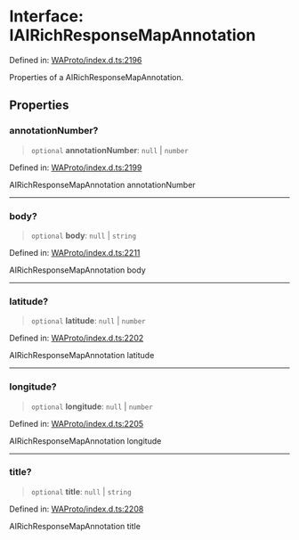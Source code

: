 # Interface: IAIRichResponseMapAnnotation

Defined in: [WAProto/index.d.ts:2196](https://github.com/Fokusdotid/bail/blob/c270ba4454f95d50cec87a9d90b03360fac7058e/WAProto/index.d.ts#L2196)

Properties of a AIRichResponseMapAnnotation.

## Properties

### annotationNumber?

> `optional` **annotationNumber**: `null` \| `number`

Defined in: [WAProto/index.d.ts:2199](https://github.com/Fokusdotid/bail/blob/c270ba4454f95d50cec87a9d90b03360fac7058e/WAProto/index.d.ts#L2199)

AIRichResponseMapAnnotation annotationNumber

***

### body?

> `optional` **body**: `null` \| `string`

Defined in: [WAProto/index.d.ts:2211](https://github.com/Fokusdotid/bail/blob/c270ba4454f95d50cec87a9d90b03360fac7058e/WAProto/index.d.ts#L2211)

AIRichResponseMapAnnotation body

***

### latitude?

> `optional` **latitude**: `null` \| `number`

Defined in: [WAProto/index.d.ts:2202](https://github.com/Fokusdotid/bail/blob/c270ba4454f95d50cec87a9d90b03360fac7058e/WAProto/index.d.ts#L2202)

AIRichResponseMapAnnotation latitude

***

### longitude?

> `optional` **longitude**: `null` \| `number`

Defined in: [WAProto/index.d.ts:2205](https://github.com/Fokusdotid/bail/blob/c270ba4454f95d50cec87a9d90b03360fac7058e/WAProto/index.d.ts#L2205)

AIRichResponseMapAnnotation longitude

***

### title?

> `optional` **title**: `null` \| `string`

Defined in: [WAProto/index.d.ts:2208](https://github.com/Fokusdotid/bail/blob/c270ba4454f95d50cec87a9d90b03360fac7058e/WAProto/index.d.ts#L2208)

AIRichResponseMapAnnotation title
